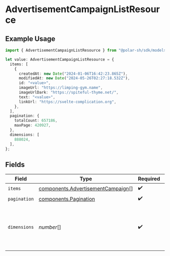 # AdvertisementCampaignListResource

## Example Usage

```typescript
import { AdvertisementCampaignListResource } from "@polar-sh/sdk/models/components";

let value: AdvertisementCampaignListResource = {
  items: [
    {
      createdAt: new Date("2024-01-06T16:42:23.865Z"),
      modifiedAt: new Date("2024-05-26T02:27:18.532Z"),
      id: "<value>",
      imageUrl: "https://limping-gym.name",
      imageUrlDark: "https://spiteful-thyme.net/",
      text: "<value>",
      linkUrl: "https://svelte-complication.org",
    },
  ],
  pagination: {
    totalCount: 657186,
    maxPage: 420927,
  },
  dimensions: [
    888024,
  ],
};
```

## Fields

| Field                                                                                  | Type                                                                                   | Required                                                                               | Description                                                                            |
| -------------------------------------------------------------------------------------- | -------------------------------------------------------------------------------------- | -------------------------------------------------------------------------------------- | -------------------------------------------------------------------------------------- |
| `items`                                                                                | [components.AdvertisementCampaign](../../models/components/advertisementcampaign.md)[] | :heavy_check_mark:                                                                     | N/A                                                                                    |
| `pagination`                                                                           | [components.Pagination](../../models/components/pagination.md)                         | :heavy_check_mark:                                                                     | N/A                                                                                    |
| `dimensions`                                                                           | *number*[]                                                                             | :heavy_check_mark:                                                                     | The dimensions (width, height) in pixels of the advertisement images.                  |